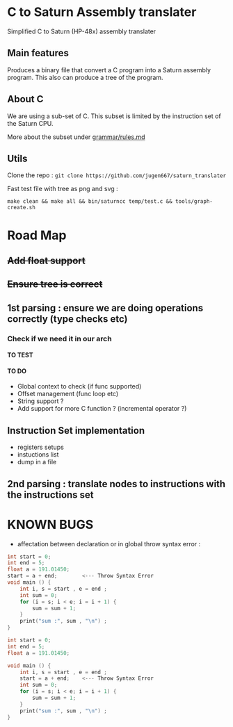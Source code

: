 # C to Saturn Assembly translater
Simplified C to Saturn (HP-48x) assembly translater 

## Main features

Produces a binary file that convert a C program into a Saturn assembly program.
This also can produce a tree of the program.

## About C
We are using a sub-set of C. 
This subset is limited by the instruction set of the Saturn CPU.

More about the subset under [grammar/rules.md](https://github.com/jugen667/saturn_translater/blob/master/grammar/rules.md)

## Utils
Clone the repo : ```git clone https://github.com/jugen667/saturn_translater```

Fast test file with tree as png and svg :

```make clean && make all && bin/saturncc temp/test.c && tools/graph-create.sh```

# Road Map

## ~~Add float support~~

## ~~Ensure tree is correct~~

## 1st parsing : ensure we are doing operations correctly (type checks etc)

### Check if we need it in our arch

#### TO TEST ####

#### TO DO ####

- Global context to check (if func supported)
- Offset management (func loop etc)
- String support ?
- Add support for more C function ? (incremental operator ?)

## Instruction Set implementation 

- registers setups
- instuctions list
- dump in a file

## 2nd parsing : translate nodes to instructions with the instructions set



# KNOWN BUGS 

- affectation between declaration or in global throw syntax error :
```C
int start = 0;
int end = 5;
float a = 191.01450;
start = a + end;		<--- Throw Syntax Error
void main () {
	int i, s = start , e = end ;
	int sum = 0;
	for (i = s; i < e; i = i + 1) {
 		sum = sum + 1;	
 	}
	print("sum :", sum , "\n") ;
}
```
```C
int start = 0;
int end = 5;
float a = 191.01450;

void main () {
	int i, s = start , e = end ;
	start = a + end;    <--- Throw Syntax Error
	int sum = 0;
	for (i = s; i < e; i = i + 1) {
 		sum = sum + 1;	
 	}
	print("sum :", sum , "\n") ;
}
```
